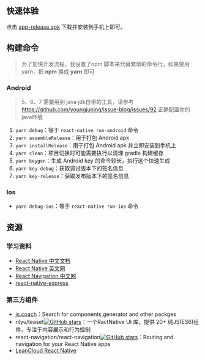 ## 快速体验

点击 [app-release.apk](https://github.com/youngjuning/myReactNativeApp/raw/master/assets/release/app-release.apk) 下载并安装到手机上即可。

## 构建命令

> 为了加快开发流程，我设置了npm 脚本来代替繁琐的命令行。如果使用 yarn，把 **npm** 换成 **yarn** 即可

### Android

> 5、6、7 需要用到 java jdk自带的工具，请参考 https://github.com/youngjuning/issue-blog/issues/92 正确配置你的java环境

1. `yarn debug`：等于 `react-native run-android` 命令
2. `yarn assembleRelease`：用于打包 Android apk
3. `yarn installRelease`：用于打包 Android apk 并立即安装到手机上
4. `yarn clean`：项目切换时可能需要执行以清理 gradle 构建缓存
5. `yarn keygen`：生成 Android key 的命令较长，执行这个快速生成
6. `yarn key-debug`：获取调试版本下的签名信息
7. `yarn key-release`：获取发布版本下的签名信息

### Ios

- `yarn debug-ios`：等于 `react-native run-ios` 命令

## 资源

### 学习资料

- [React Native 中文文档](http://t.cn/RHHw6sN)
- [React Native 英文网](http://t.cn/RAyxebe)
- [React Navigation 中文网](http://t.cn/RBfba1a)
- [react-native-express](https://github.com/dabbott/react-native-express)

### 第三方组件

- [js.coach](https://js.coach/)：Search for components,generator and other packges
- rilyu/teaset[![GitHub stars](https://img.shields.io/github/stars/rilyu/teaset.svg?style=social&label=Stars)](https://github.com/rilyu/teaset)：一个RactNative UI 库，提供 20+ 纯JS(ES6)组件，专注于内容展示和行为控制
- react-navigation/react-navigation[![GitHub stars](https://img.shields.io/github/stars/react-navigation/react-navigation.svg?style=social&label=Stars)](https://github.com/react-navigation/react-navigation)：Routing and navigation for your React Native apps
- [LeanCloud React Native](https://goo.gl/t5AgtV)
